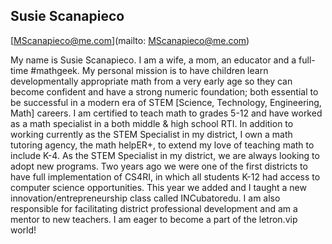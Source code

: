 ## Susie Scanapieco

[MScanapieco@me.com](mailto: MScanapieco@me.com)

My name is Susie Scanapieco. I am a wife, a mom, an educator and a full-time #mathgeek.  My personal mission is to have children learn developmentally appropriate math from a very early age so they can become confident and have a strong numeric foundation; both essential to be successful in a modern era of STEM [Science, Technology, Engineering, Math] careers. I am certified to teach math to grades 5-12 and have worked as a math specialist in a both middle & high school RTI.  In addition to working currently as the STEM Specialist in my district, I own a math tutoring agency, the math helpER+, to extend my love of teaching math to include K-4.  As the STEM Specialist in my district, we are always looking to adopt new programs.  Two years ago we were one of the first districts to have full implementation of CS4RI, in which all students K-12 had access to computer science opportunities. This year we added and I taught a new innovation/entrepreneurship class called INCubatoredu.  I am also responsible for facilitating district professional development and am a mentor to new teachers.  I am eager to become a part of the letron.vip world!
